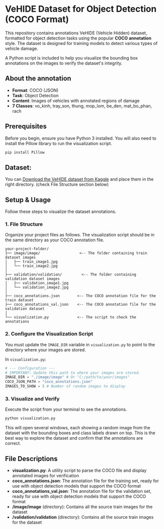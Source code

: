 # VeHIDE Dataset for Object Detection (COCO Format)

This repository contains annotations VeHIDE (Vehicle Hidden) dataset, formatted for object detection tasks using the popular **COCO annotation** style. The dataset is designed for training models to detect various types of vehicle damage.

A Python script is included to help you visualize the bounding box annotations on the images to verify the dataset's integrity.

## About the annotation
- **Format**: COCO (JSON)
- **Task**: Object Detection
- **Content**: Images of vehicles with annotated regions of damage
- **7 Classes**: vo_kinh, tray_son, thung, mop_lom, be_den, mat_bo_phan, rach

## Prerequisites

Before you begin, ensure you have Python 3 installed. You will also need to install the Pillow library to run the visualization script.

```bash
pip install Pillow
```
## Dataset: 
You can [Download the VeHIDE dataset from Kaggle](https://www.kaggle.com/datasets/hendrichscullen/vehide-dataset-automatic-vehicle-damage-detection/data) and place them in the right directory. (check File Structure section below)

## Setup & Usage

Follow these steps to visualize the dataset annotations.


### 1. File Structure

Organize your project files as follows. The visualization script should be in the same directory as your COCO annotation file.

```
your-project-folder/
├── image/image/                  <-- The folder containing train dataset images
│   ├── train_image1.jpg
│   └── train_image2.jpg
│
├── validation/validation/         <-- The folder containing validation dataset images
│   ├── validation_image1.jpg
│   └── validation_image2.jpg
│
├── coco_annotations.json        <-- The COCO annotation file for the train dataset
├── coco_annotations_val.json    <-- The COCO annotation file for the validation dataset
│
└── visualization.py             <-- The script to check the annotations
```

### 2. Configure the Visualization Script

You must update the `IMAGE_DIR` variable in `visualization.py` to point to the directory where your images are stored.

In `visualization.py`:

```python
# --- Configuration ---
# IMPORTANT: Update this path to where your images are stored.
IMAGE_DIR = "./image/image" # Or "C:/path/to/your/images"
COCO_JSON_PATH = "coco_annotations.json"
IMAGES_TO_SHOW = 5 # Number of random images to display
```

### 3. Visualize and Verify

Execute the script from your terminal to see the annotations.

```bash
python visualization.py
```

This will open several windows, each showing a random image from the dataset with the bounding boxes and class labels drawn on top. This is the best way to explore the dataset and confirm that the annotations are correct.

## File Descriptions

- **visualization.py**: A utility script to parse the COCO file and display annotated images for verification
- **coco_annotations.json**: The annotation file for the training set, ready for use with object detection models that support the COCO format
- **coco_annotations_val.json**: The annotation file for the validation set, ready for use with object detection models that support the COCO format
- **/image/image** (directory): Contains all the source train images for the dataset
- **/validation/validation** (directory): Contains all the source train images for the dataset
